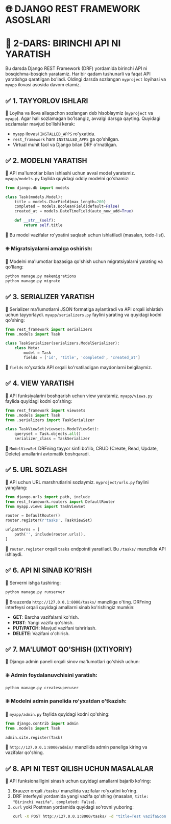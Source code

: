 # 🌐 DJANGO REST FRAMEWORK ASOSLARI

# 🧩 2-DARS: BIRINCHI API NI YARATISH

Bu darsda Django REST Framework (DRF) yordamida birinchi API ni bosqichma-bosqich yaratamiz. Har bir qadam tushunarli va faqat API yaratishga qaratilgan bo'ladi. Oldingi darsda sozlangan `myproject` loyihasi va `myapp` ilovasi asosida davom etamiz.

## ✅ 1. TAYYORLOV ISHLARI
📌 Loyiha va ilova allaqachon sozlangan deb hisoblaymiz (`myproject` va `myapp`). Agar hali sozlamagan bo'lsangiz, avvalgi darsga qayting. Quyidagi sozlamalar mavjud bo'lishi kerak:
- `myapp` ilovasi `INSTALLED_APPS` ro'yxatida.
- `rest_framework` ham `INSTALLED_APPS` ga qo'shilgan.
- Virtual muhit faol va Django bilan DRF o'rnatilgan.

## ✅ 2. MODELNI YARATISH
📌 API ma'lumotlar bilan ishlashi uchun avval model yaratamiz. `myapp/models.py` faylida quyidagi oddiy modelni qo'shamiz:
```python
from django.db import models

class Task(models.Model):
    title = models.CharField(max_length=200)
    completed = models.BooleanField(default=False)
    created_at = models.DateTimeField(auto_now_add=True)

    def __str__(self):
        return self.title
```

📌 Bu model vazifalar ro'yxatini saqlash uchun ishlatiladi (masalan, todo-list).

### ❇️ **Migratsiyalarni amalga oshirish**:
📌 Modelni ma'lumotlar bazasiga qo'shish uchun migratsiyalarni yarating va qo'llang:
```bash
python manage.py makemigrations
python manage.py migrate
```

## ✅ 3. SERIALIZER YARATISH
📌 Serializer ma'lumotlarni JSON formatiga aylantiradi va API orqali ishlatish uchun tayyorlaydi. `myapp/serializers.py` faylini yarating va quyidagi kodni qo'shing:
```python
from rest_framework import serializers
from .models import Task

class TaskSerializer(serializers.ModelSerializer):
    class Meta:
        model = Task
        fields = ['id', 'title', 'completed', 'created_at']
```

📌 `fields` ro'yxatida API orqali ko'rsatiladigan maydonlarni belgilaymiz.

## ✅ 4. VIEW YARATISH
📌 API funksiyalarini boshqarish uchun view yaratamiz. `myapp/views.py` faylida quyidagi kodni qo'shing:
```python
from rest_framework import viewsets
from .models import Task
from .serializers import TaskSerializer

class TaskViewSet(viewsets.ModelViewSet):
    queryset = Task.objects.all()
    serializer_class = TaskSerializer
```

📌 `ModelViewSet` DRFning tayyor sinfi bo'lib, CRUD (Create, Read, Update, Delete) amallarini avtomatik boshqaradi.

## ✅ 5. URL SOZLASH
📌 API uchun URL marshrutlarini sozlaymiz. `myproject/urls.py` faylini yangilang:
```python
from django.urls import path, include
from rest_framework.routers import DefaultRouter
from myapp.views import TaskViewSet

router = DefaultRouter()
router.register(r'tasks', TaskViewSet)

urlpatterns = [
    path('', include(router.urls)),
]
```

📌 `router.register` orqali `tasks` endpointi yaratiladi. Bu `/tasks/` manzilida API ishlaydi.

## ✅ 6. API NI SINAB KO'RISH
📌 Serverni ishga tushiring:
```bash
python manage.py runserver
```

📌 Brauzerda `http://127.0.0.1:8000/tasks/` manziliga o'ting. DRFning interfeysi orqali quyidagi amallarni sinab ko'rishingiz mumkin:
- **GET**: Barcha vazifalarni ko'rish.
- **POST**: Yangi vazifa qo'shish.
- **PUT/PATCH**: Mavjud vazifani tahrirlash.
- **DELETE**: Vazifani o'chirish.

## ✅ 7. MA'LUMOT QO'SHISH (IXTIYORIY)
📌 Django admin paneli orqali sinov ma'lumotlari qo'shish uchun:

### ❇️ **Admin foydalanuvchisini yaratish**:
```bash
python manage.py createsuperuser
```

### ❇️ **Modelni admin panelida ro'yxatdan o'tkazish**:
📌 `myapp/admin.py` faylida quyidagi kodni qo'shing:
```python
from django.contrib import admin
from .models import Task

admin.site.register(Task)
```

📌 `http://127.0.0.1:8000/admin/` manzilida admin paneliga kiring va vazifalar qo'shing.

## ✅ 8. API NI TEST QILISH UCHUN MASALALAR
📌 API funksionalligini sinash uchun quyidagi amallarni bajarib ko'ring:
1. Brauzer orqali `/tasks/` manzilida vazifalar ro'yxatini ko'ring.
2. DRF interfeysi yordamida yangi vazifa qo'shing (masalan, `title: "Birinchi vazifa", completed: False`).
3. `curl` yoki Postman yordamida quyidagi so'rovni yuboring:
   ```bash
   curl -X POST http://127.0.0.1:8000/tasks/ -d "title=Test vazifa&completed=true"
   ```

